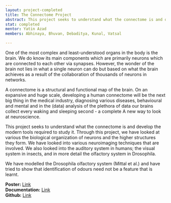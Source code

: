 ```yaml
---
layout: project-completed
title: The Connectome Project
abstract: This project seeks to understand what the connectome is and develop the modern tools required to study it. Through this project, we have looked at various the biological organization of neurons and the higher structures they form. We have looked into various neuroimaging  techniques that are involved. We also looked into the auditory system in humans; the visual system in insects, and in more detail the olfactory system in Drosophila.
stat: completed 
mentor: Yatin Azad
members: Abhinaya, Bhuvan, Debaditya, Kunal, Vatsal

---
```

One of the most complex and least-understood organs in the body is  the brain. We do know its main components which are primarily neurons which are connected to each other via synapses. However, the wonder of the brain not lies in what a single neuron can do but based on what the
brain achieves as a result of the collaboration of thousands of neurons in networks. 

A connectome is a structural and functional map of the brain. On an expansive and huge scale, developing a human connectome will be the next big thing in the medical industry, diagnosing various diseases, behavioural and mental and in the (data) analysis of the plethora of  data our brains collect every waking and sleeping second - a complete A new way to look at neuroscience.

This project seeks to understand what the connectome is and develop the modern tools required to study it. Through this project, we have looked at various the biological organization of neurons and the higher structures they form. We have looked into various neuroimaging  techniques that are involved. We also looked into the auditory system in humans; the visual system in insects, and in more detail the olfactory system in Drosophila.

We have modelled the Drosophila olfactory system (Mittal et al.) and have tried to show that identification of odours need not be a feature that is learnt.  

**Poster:** [Link](https://drive.google.com/file/d/1gkNEa3lUXrNFpNfktrmMHtmfQiyT2z78/view?usp=sharing)<br>
**Documentation:** [Link](https://drive.google.com/file/d/1i8eeMYlulTMFED54xdGb4iQBO23QtErG/view?usp=sharing)<br> 
**Github:** [Link](https://github.com/Debu922/BCS_Connectome_Project_2020)